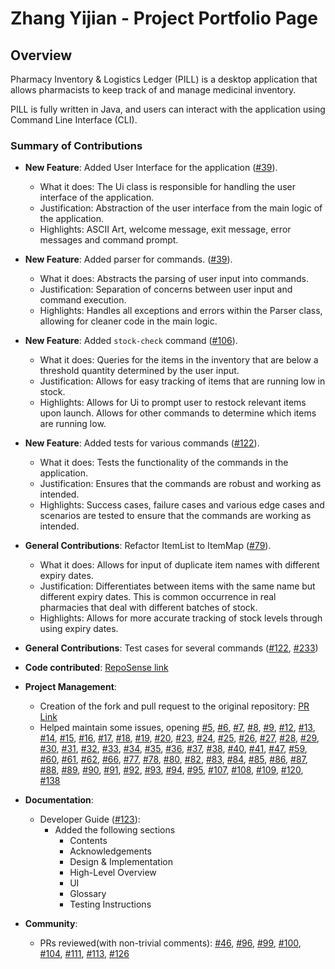 # Zhang Yijian - Project Portfolio Page

## Overview
Pharmacy Inventory & Logistics Ledger (PILL) is a desktop application that allows
pharmacists to keep track of and manage medicinal inventory.

PILL is fully written in Java, and users can interact with the application using
Command Line Interface (CLI).

### Summary of Contributions

- **New Feature**: Added User Interface for the application ([#39](https://github.com/AY2425S1-CS2113-W14-4/tp/pull/39)).
    - What it does: The Ui class is responsible for handling the user interface of the application.
    - Justification: Abstraction of the user interface from the main logic of the application.
    - Highlights: ASCII Art, welcome message, exit message, error messages and command prompt.
- **New Feature**: Added parser for commands. ([#39](https://github.com/AY2425S1-CS2113-W14-4/tp/pull/39)).
    - What it does: Abstracts the parsing of user input into commands.
    - Justification: Separation of concerns between user input and command execution.
    - Highlights: Handles all exceptions and errors within the Parser class, allowing for cleaner code in the main logic.
- **New Feature**: Added `stock-check` command ([#106](https://github.com/AY2425S1-CS2113-W14-4/tp/pull/106)).
    - What it does: Queries for the items in the inventory that are below a threshold quantity determined by the user input.
    - Justification: Allows for easy tracking of items that are running low in stock.
    - Highlights: Allows for Ui to prompt user to restock relevant items upon launch. Allows for other commands to determine which items are running low.
- **New Feature**: Added tests for various commands ([#122](https://github.com/AY2425S1-CS2113-W14-4/tp/pull/122)).
    - What it does: Tests the functionality of the commands in the application.
    - Justification: Ensures that the commands are robust and working as intended.
    - Highlights: Success cases, failure cases and various edge cases and scenarios are tested to ensure that the commands are working as intended.
- **General Contributions**: Refactor ItemList to ItemMap ([#79](https://github.com/AY2425S1-CS2113-W14-4/tp/pull/79)).
    - What it does: Allows for input of duplicate item names with different expiry dates.
    - Justification: Differentiates between items with the same name but different expiry dates. This is common occurrence in real pharmacies that deal with different batches of stock.
    - Highlights: Allows for more accurate tracking of stock levels through using expiry dates.
- **General Contributions**: Test cases for several commands ([#122](https://github.com/AY2425S1-CS2113-W14-4/tp/pull/122), [#233](https://github.com/AY2425S1-CS2113-W14-4/tp/pull/233))
- **Code contributed**: [RepoSense link](https://nus-cs2113-ay2425s1.github.io/tp-dashboard/?search=yijiano&sort=groupTitle&sortWithin=title&timeframe=commit&mergegroup=&groupSelect=groupByRepos&breakdown=true&checkedFileTypes=docs~functional-code~test-code~other&since=2024-09-20&tabOpen=true&tabType=authorship&tabAuthor=yijiano&tabRepo=AY2425S1-CS2113-W14-4%2Ftp%5Bmaster%5D&authorshipIsMergeGroup=false&authorshipFileTypes=docs~functional-code~test-code~other&authorshipIsBinaryFileTypeChecked=false&authorshipIsIgnoredFilesChecked=false)
- **Project Management**:
    - Creation of the fork and pull request to the original repository: [PR Link](https://github.com/nus-cs2113-AY2425S1/tp/pull/28)
    - Helped maintain some issues, opening
      [#5](https://github.com/AY2425S1-CS2113-W14-4/tp/issues/5),
      [#6](https://github.com/AY2425S1-CS2113-W14-4/tp/issues/6),
      [#7](https://github.com/AY2425S1-CS2113-W14-4/tp/issues/7),
      [#8](https://github.com/AY2425S1-CS2113-W14-4/tp/issues/8),
      [#9](https://github.com/AY2425S1-CS2113-W14-4/tp/issues/9),
      [#12](https://github.com/AY2425S1-CS2113-W14-4/tp/issues/12),
      [#13](https://github.com/AY2425S1-CS2113-W14-4/tp/issues/13),
      [#14](https://github.com/AY2425S1-CS2113-W14-4/tp/issues/14),
      [#15](https://github.com/AY2425S1-CS2113-W14-4/tp/issues/15),
      [#16](https://github.com/AY2425S1-CS2113-W14-4/tp/issues/16),
      [#17](https://github.com/AY2425S1-CS2113-W14-4/tp/issues/17),
      [#18](https://github.com/AY2425S1-CS2113-W14-4/tp/issues/18),
      [#19](https://github.com/AY2425S1-CS2113-W14-4/tp/issues/19),
      [#20](https://github.com/AY2425S1-CS2113-W14-4/tp/issues/20),
      [#23](https://github.com/AY2425S1-CS2113-W14-4/tp/issues/23),
      [#24](https://github.com/AY2425S1-CS2113-W14-4/tp/issues/24),
      [#25](https://github.com/AY2425S1-CS2113-W14-4/tp/issues/25),
      [#26](https://github.com/AY2425S1-CS2113-W14-4/tp/issues/26),
      [#27](https://github.com/AY2425S1-CS2113-W14-4/tp/issues/27),
      [#28](https://github.com/AY2425S1-CS2113-W14-4/tp/issues/28),
      [#29](https://github.com/AY2425S1-CS2113-W14-4/tp/issues/29),
      [#30](https://github.com/AY2425S1-CS2113-W14-4/tp/issues/30),
      [#31](https://github.com/AY2425S1-CS2113-W14-4/tp/issues/31),
      [#32](https://github.com/AY2425S1-CS2113-W14-4/tp/issues/32),
      [#33](https://github.com/AY2425S1-CS2113-W14-4/tp/issues/33),
      [#34](https://github.com/AY2425S1-CS2113-W14-4/tp/issues/34),
      [#35](https://github.com/AY2425S1-CS2113-W14-4/tp/issues/35),
      [#36](https://github.com/AY2425S1-CS2113-W14-4/tp/issues/36),
      [#37](https://github.com/AY2425S1-CS2113-W14-4/tp/issues/37),
      [#38](https://github.com/AY2425S1-CS2113-W14-4/tp/issues/38),
      [#40](https://github.com/AY2425S1-CS2113-W14-4/tp/issues/40),
      [#41](https://github.com/AY2425S1-CS2113-W14-4/tp/issues/41),
      [#47](https://github.com/AY2425S1-CS2113-W14-4/tp/issues/47),
      [#59](https://github.com/AY2425S1-CS2113-W14-4/tp/issues/59),
      [#60](https://github.com/AY2425S1-CS2113-W14-4/tp/issues/60),
      [#61](https://github.com/AY2425S1-CS2113-W14-4/tp/issues/61),
      [#62](https://github.com/AY2425S1-CS2113-W14-4/tp/issues/62),
      [#66](https://github.com/AY2425S1-CS2113-W14-4/tp/issues/66),
      [#77](https://github.com/AY2425S1-CS2113-W14-4/tp/issues/77),
      [#78](https://github.com/AY2425S1-CS2113-W14-4/tp/issues/78),
      [#80](https://github.com/AY2425S1-CS2113-W14-4/tp/issues/80),
      [#82](https://github.com/AY2425S1-CS2113-W14-4/tp/issues/82),
      [#83](https://github.com/AY2425S1-CS2113-W14-4/tp/issues/83),
      [#84](https://github.com/AY2425S1-CS2113-W14-4/tp/issues/84),
      [#85](https://github.com/AY2425S1-CS2113-W14-4/tp/issues/85),
      [#86](https://github.com/AY2425S1-CS2113-W14-4/tp/issues/86),
      [#87](https://github.com/AY2425S1-CS2113-W14-4/tp/issues/87),
      [#88](https://github.com/AY2425S1-CS2113-W14-4/tp/issues/88),
      [#89](https://github.com/AY2425S1-CS2113-W14-4/tp/issues/89),
      [#90](https://github.com/AY2425S1-CS2113-W14-4/tp/issues/90),
      [#91](https://github.com/AY2425S1-CS2113-W14-4/tp/issues/91),
      [#92](https://github.com/AY2425S1-CS2113-W14-4/tp/issues/92),
      [#93](https://github.com/AY2425S1-CS2113-W14-4/tp/issues/93),
      [#94](https://github.com/AY2425S1-CS2113-W14-4/tp/issues/94),
      [#95](https://github.com/AY2425S1-CS2113-W14-4/tp/issues/95),
      [#107](https://github.com/AY2425S1-CS2113-W14-4/tp/issues/107),
      [#108](https://github.com/AY2425S1-CS2113-W14-4/tp/issues/108),
      [#109](https://github.com/AY2425S1-CS2113-W14-4/tp/issues/109),
      [#120](https://github.com/AY2425S1-CS2113-W14-4/tp/issues/120),
      [#138](https://github.com/AY2425S1-CS2113-W14-4/tp/issues/138)
      
- **Documentation**:
    - Developer Guide ([#123](https://github.com/AY2425S1-CS2113-W14-4/tp/pull/123)):
      - Added the following sections
        - Contents
        - Acknowledgements
        - Design & Implementation
        - High-Level Overview
        - UI
        - Glossary
        - Testing Instructions
- **Community**:
    - PRs reviewed(with non-trivial comments):
      [#46](https://github.com/AY2425S1-CS2113-W14-4/tp/pull/46),
      [#96](https://github.com/AY2425S1-CS2113-W14-4/tp/pull/96),
      [#99](https://github.com/AY2425S1-CS2113-W14-4/tp/pull/99),
      [#100](https://github.com/AY2425S1-CS2113-W14-4/tp/pull/100),
      [#104](https://github.com/AY2425S1-CS2113-W14-4/tp/pull/104),
      [#111](https://github.com/AY2425S1-CS2113-W14-4/tp/pull/113),
      [#113](https://github.com/AY2425S1-CS2113-W14-4/tp/pull/113),
      [#126](https://github.com/AY2425S1-CS2113-W14-4/tp/pull/126)
